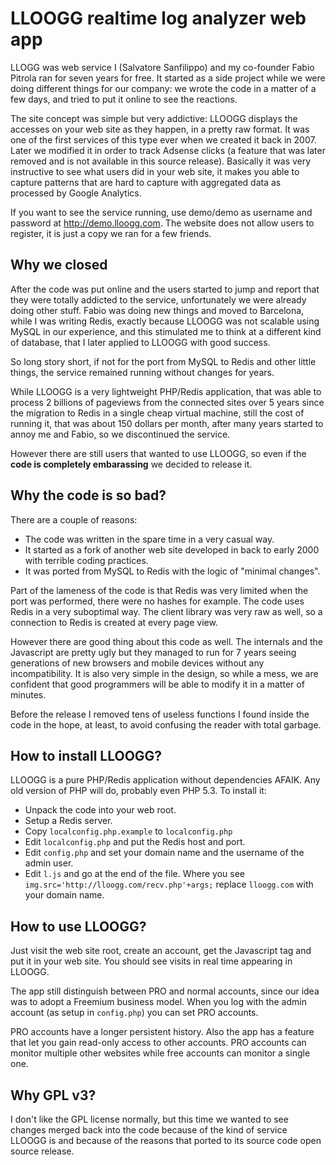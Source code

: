 LLOOGG realtime log analyzer web app
===

LLOGG was web service I (Salvatore Sanfilippo) and my co-founder Fabio Pitrola ran for seven years for free. It started as a side project while we were doing different things for our company: we wrote the code in a matter of a few days, and tried to put it online to see the reactions.

The site concept was simple but very addictive: LLOOGG displays the accesses on your web site as they happen, in a pretty raw format. It was one of the first services of this type ever when we created it back in 2007. Later we modified it in order to track Adsense clicks (a feature that was later removed and is not available in this source release). Basically it was very instructive to see what users did in your web site, it makes you able to capture patterns that are hard to capture with aggregated data as processed by Google Analytics.

If you want to see the service running, use demo/demo as username and password at http://demo.lloogg.com. The website does not allow users to register, it is just a copy we ran for a few friends.

Why we closed
---

After the code was put online and the users started to jump and report that they were totally addicted to the service, unfortunately we were already doing other stuff. Fabio was doing new things and moved to Barcelona, while I was writing Redis, exactly because LLOOGG was not scalable using MySQL in our experience, and this stimulated me to think at a different kind of database, that I later applied to LLOOGG with good success.

So long story short, if not for the port from MySQL to Redis and other little things, the service remained running without changes for years.

While LLOOGG is a very lightweight PHP/Redis application, that was able to process 2 billions of pageviews from the connected sites over 5 years since the migration to Redis in a single cheap virtual machine, still the cost of running it, that was about 150 dollars per month, after many years started to annoy me and Fabio, so we discontinued the service.

However there are still users that wanted to use LLOOGG, so even if the **code is completely embarassing** we decided to release it.

Why the code is so bad?
---

There are a couple of reasons:

* The code was written in the spare time in a very casual way.
* It started as a fork of another web site developed in back to early 2000 with terrible coding practices.
* It was ported from MySQL to Redis with the logic of "minimal changes".

Part of the lameness of the code is that Redis was very limited when the port was performed, there were no hashes for example. The code uses Redis in a very suboptimal way. The client library was very raw as well, so a connection to Redis is created at every page view.

However there are good thing about this code as well. The internals and the Javascript are pretty ugly but they managed to run for 7 years seeing generations of new browsers and mobile devices without any incompatibility. It is also very simple in the design, so while a mess, we are confident that good programmers will be able to modify it in a matter of minutes.

Before the release I removed tens of useless functions I found inside the code in the hope, at least, to avoid confusing the reader with total garbage.

How to install LLOOGG?
---

LLOOGG is a pure PHP/Redis application without dependencies AFAIK. Any old version of PHP will do, probably even PHP 5.3. To install it:

* Unpack the code into your web root.
* Setup a Redis server.
* Copy `localconfig.php.example` to `localconfig.php`
* Edit `localconfig.php` and put the Redis host and port.
* Edit `config.php` and set your domain name and the username of the admin user.
* Edit `l.js` and go at the end of the file. Where you see `img.src='http://lloogg.com/recv.php'+args;` replace `lloogg.com` with your domain name.

How to use LLOOGG?
---

Just visit the web site root, create an account, get the Javascript tag and put it in your web site. You should see visits in real time appearing in LLOOGG.

The app still distinguish between PRO and normal accounts, since our idea was to adopt a Freemium business model. When you log with the admin account (as setup in `config.php`) you can set PRO accounts.

PRO accounts have a longer persistent history. Also the app has a feature that let you gain read-only access to other accounts. PRO accounts can monitor multiple other websites while free accounts can monitor a single one.

Why GPL v3?
---

I don't like the GPL license normally, but this time we wanted to see changes merged back into the code because of the kind of service LLOOGG is and because of the reasons that ported to its source code open source release.
